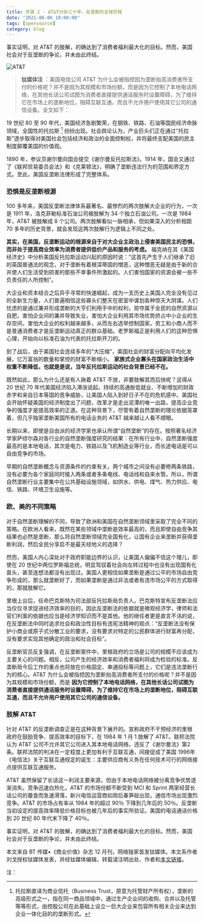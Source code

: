 ```yaml
---
title: 开源 2 - AT&T分拆三十年，反垄断的全球历程
date: "2021-06-06 18:08:00"
tags: [opensource]
category: blog
---
```


事实证明，对 AT&T 的肢解，的确达到了消费者福利最大化的目标。然而，美国社会对于反垄断的争论，并未由此终结。

<!-- more -->

![AT&T](https://tvax4.sinaimg.cn/large/005ZJ4a1ly1gr8ui4zypxj312w0qn41f.jpg)

> **钛媒体注** ：美国电信公司 AT&T 为什么会被指控因为垄断抬高消费者所支付的价格呢？并不是因为其规模和市场份额，而是因为它控制了本地电话网络，在其他长话公司试图为消费者直接提供通话服务时设置障碍，为了维持它在市场上的垄断地位，阻碍互联互通，而且不允许用户使用其它公司的通信设备。全文如下：

19 世纪 80 至 90 年代，美国经济急剧繁荣，在钢铁、铁路、石油等国民经济命脉领域，全国性的托拉斯 [^1] 纷纷出现。社会舆论认为，产业巨头们正在通过“托拉斯”逐步取得对美国社会包括经济和政治的全面控制权，并将最终支配美国的民主制度颠覆美国的价值观。

1890 年，参议员谢尔曼向国会提交《谢尔曼反托拉斯法》。1914 年，国会又通过了《联邦贸易委员会法》和《克莱顿法》，明确了垄断违法行为的范围和界定方式。至此，美国反垄断法律形成了完整体系。

### 恐惧是反垄断根源

100 多年来，美国反垄断法律体系最著名、最惨烈的两次肢解大企业的行为，一次是 1911 年，洛克菲勒标准石油公司被肢解为 34 个独立石油公司。一次是 1984 年，AT&T 被肢解成 8 个公司。两次肢解看似一脉相承，但如果深入的分析相距 70 多年的历史背景，就会发现这两次肢解行为逻辑上不同之处。

**其实，在美国，反垄断运动的根源来自于对大企业主政治上侵害美国民主的恐惧，而非处于提高商业效率为消费者提供低价产品和服务的考虑。** 福克纳在其《美国经济史》中分析美国反托拉斯运动兴起的原因时说：“这首先产生于人们继承了旧的英国普通法的观念，对于垄断有着根深蒂固的憎恶，这种憎恶无疑是由于新的合并使人们生活受到损害的那些不幸事件所激起的。人们害怕国家的资源会被一些不负责任的人所控制”。

大企业和资本结合之后异乎寻常的快速崛起，成为一支历史上美国人完全没有见过的全新生力量，人们普遍相信这些寡头们整天在密室中谋划各种惊天大阴谋。人们忧虑的是通过兼并形成垄断的大亨们利用手中的权利，掠夺属于全民的自然资源以自肥，害怕企业间的兼并导致失业，害怕大企业利用其市场优势挤占中小企业的生存空间，害怕大企业的权利越来越多，从而左右选举控制国家。劳工和小商人而不是普通消费者才是反垄断运动真正的群众基础。老罗斯福正是利用人们的这种恐惧心理，开始向以标准石油为代表的托拉斯开刀的。

到了战后，由于美国社会连续多年的“大压缩”，美国社会的财富分配向平均化发展，亿万富翁的数量和掌控的财富不断缩小。 **家族式企业寡头在国家政治生活中权重不断降低，也就是是说，当年反托拉斯运动的社会背景已经不在。**

既然如此，那么为什么还是有人揪着 AT&T 不放，非要肢解其而后快呢？这得从 20 世纪 70 年代美国经济陷入滞涨说起。持续的高通胀低就业、不断增加的财政赤字和来自日本等国的竞争威胁，让美国人陷入到好日子不在的危机感中。美国社会开始怀疑美国的经济制度出了问题，改革才是走出泥潭的唯一出路，提高企业竞争的强度才是提高效率的正道。在这种背景下，尽管有着自然垄断的理论依据笼罩着，但几乎独家垄断美国所有的电话业务的 AT&T 越来越让人看不顺眼。

长期以来，即使是自由派的经济学家也承认所谓“自然垄断”的存在。按照著名经济学家萨缪尔森对各行业的自然垄断强度研究的结果：在所有行业中，自然垄断强度最高的是本地电话，其次是电力、铁路以及飞机制造业等行业，而长途电话是可以自由竞争的市场。

早期的自然垄断概念与资源条件的约束有关。两个城市之间没有必要修两条铁路，没有必要为各个家庭同时接入两条或者多条电线、电话线和自来水管。所以，所谓自然垄断行业主要集中在公共基础设施领域，如供水、供电、煤气、热力供应、电信、铁路、环境卫生设施等。

### 欧、美的不同策略

对于自然垄断理解的不同，导致了欧洲和美国在自然垄断领域里采取了完全不同的策略。在欧洲人看来，既然在某些领域中垄断是效率最高的，而且即使自由竞争其结果也必然是垄断，那么将自然垄断领域完全国有化，让国有企业来垄断并获得垄断利润，然后全民分享启不是最天经地义的选择？

然而，美国人内心深处对于政府职能边界的认识，让美国人偏偏不信这个理儿，即使在 20 世纪中两位罗斯福总统，明显驾驭着社会向左转过程中也没有出现国有化苗头，甚至连想法都没有出现过。美国人更相信如果垄断是通过公平的市场自由竞争形成的，那么就垄断好了，而如果垄断是通过非法或者有违市场公平的方式取得的，那就肢解它。

里根上台后，任命巴克斯特为司法部反托拉斯局负责人。巴克斯特宣布反垄断法应当仅仅寻求促进经济效率的目的，因此反垄断法的依据就是微观经济学，律师和法官们判案的依据也应当是经济学知识而不是其他。他的继任者更是直言不讳的说，在反垄断法中同时追求社会和政治性目标有违宪法精神的观点：“反垄断法没有保护小商业或原子式分散工业的要求，没有要求对特定的公民群体进行财富再分配，没有要求实现其他确定的政治和社会目标”。

反垄断官员反复强调，在反垄断案件中，里根政府的立场是公司的规模不应该成为主要关心的问题。相反，公司产生的经济效率和消费者福利将成为检验的标准。反垄断局今后工作的重点也将放在价格固定、串通投标等问题上，它们是违法垄断行为的核心。AT&T 为什么会被指控因为垄断抬高消费者所支付的价格呢？并不是因为其规模和市场份额，而是 **因为它控制了本地电话网络，在其他长话公司试图为消费者直接提供通话服务时设置障碍，为了维持它在市场上的垄断地位，阻碍互联互通，而且不允许用户使用其它公司的通信设备。**


### 肢解 AT&T

针对 AT&T 的反垄断调查正是在这种背景下展开的。宣称政府不干预经济的里根政府在鼓励竞争、提高效率的目标下，在 1984 年 1 月 1 肢解了 AT&T。联邦法院认为 AT&T 公司不允许其它公司进入其本地电话网络，违反了《谢尔曼法》第2条。联邦法院的判决在一定程度上更加有利于互联互通，间接促成了美国 1996年《电信法》关于互联互通规定的诞生：主要供应商有义务在任何技术可行的网络接点提供互联互通服务。

AT&T 虽然保留了长话这一利润主要来源，但由于本地电话网络被分离竞争优势逐渐消失。竞争迅速白热化，AT&T 的市场份额不断受到 MCI 和 Sprint 两家经营长话公司的蚕食而急速滑落，新兴电信运营商如雨后春笋般出现，通信市场出现激烈竞争。AT&T 的市场占有率从 1984 年的超过 90％ 下降到几年后的 50％。反垄断当初设定的提高效率降低价格目标也被几年后的事实所验证。美国的电话通话价格到 20 世纪 80 年代末下降了 40％。

事实证明，对 AT&T 的肢解，的确达到了消费者福利最大化的目标。然而，美国社会对于反垄断的争论，并未由此终结。

<p class="copyright">本文来自 BT 传媒▪《商业价值》杂志 12 月刊，网络独家首发钛媒体。本文系作者刘戈授权钛媒体发表，并经钛媒体编辑，转载请注明出处、作者和<a href="https://m.tmtpost.com/181638.html" title="AT&T 分拆三十年，反垄断的全球历程">本文链接</a>。</p>

<div class="ref-label">注：</div>

[^1]: 托拉斯直译为商业信托（Business Trust，原意为托管财产所有权），垄断的高级形式之一，指在同一商品领域中，通过生产企业间的收购、合并以及托管等等形式，由控股公司在此基础上设立一巨大企业来包容所有相关企业来达到企业一体化目的的垄断形式。